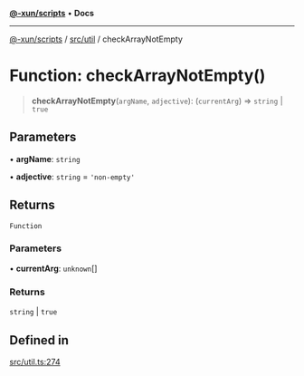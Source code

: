 [**@-xun/scripts**](../../../README.md) • **Docs**

***

[@-xun/scripts](../../../README.md) / [src/util](../README.md) / checkArrayNotEmpty

# Function: checkArrayNotEmpty()

> **checkArrayNotEmpty**(`argName`, `adjective`): (`currentArg`) => `string` \| `true`

## Parameters

• **argName**: `string`

• **adjective**: `string` = `'non-empty'`

## Returns

`Function`

### Parameters

• **currentArg**: `unknown`[]

### Returns

`string` \| `true`

## Defined in

[src/util.ts:274](https://github.com/Xunnamius/xscripts/blob/dc527d1504edcd9b99add252bcfe23abb9ef9d78/src/util.ts#L274)
